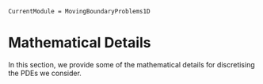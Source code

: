 ```@meta
CurrentModule = MovingBoundaryProblems1D
```

# Mathematical Details 

In this section, we provide some of the mathematical details for discretising the PDEs we consider.